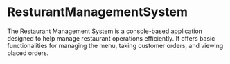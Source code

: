 # ResturantManagementSystem
The Restaurant Management System is a console-based application designed to help manage restaurant operations efficiently. It offers basic functionalities for managing the menu, taking customer orders, and viewing placed orders.
